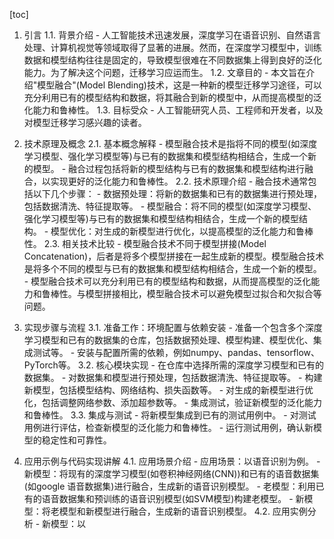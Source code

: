 
[toc]                    
                
                
1. 引言
    1.1. 背景介绍
        - 人工智能技术迅速发展，深度学习在语音识别、自然语言处理、计算机视觉等领域取得了显著的进展。然而，在深度学习模型中，训练数据和模型结构往往是固定的，导致模型很难在不同数据集上得到良好的泛化能力。为了解决这个问题，迁移学习应运而生。
    1.2. 文章目的
        - 本文旨在介绍"模型融合"(Model Blending)技术，这是一种新的模型迁移学习途径，可以充分利用已有的模型结构和数据，将其融合到新的模型中，从而提高模型的泛化能力和鲁棒性。
    1.3. 目标受众
        - 人工智能研究人员、工程师和开发者，以及对模型迁移学习感兴趣的读者。

2. 技术原理及概念
    2.1. 基本概念解释
        - 模型融合技术是指将不同的模型(如深度学习模型、强化学习模型等)与已有的数据集和模型结构相结合，生成一个新的模型。
        - 融合过程包括将新的模型结构与已有的数据集和模型结构进行融合，以实现更好的泛化能力和鲁棒性。
    2.2. 技术原理介绍
        - 融合技术通常包括以下几个步骤：
            - 数据预处理：将新的数据集和已有的数据集进行预处理，包括数据清洗、特征提取等。
            - 模型融合：将不同的模型(如深度学习模型、强化学习模型等)与已有的数据集和模型结构相结合，生成一个新的模型结构。
            - 模型优化：对生成的新模型进行优化，以提高模型的泛化能力和鲁棒性。
    2.3. 相关技术比较
        - 模型融合技术不同于模型拼接(Model Concatenation)，后者是将多个模型拼接在一起生成新的模型。模型融合技术是将多个不同的模型与已有的数据集和模型结构相结合，生成一个新的模型。
        - 模型融合技术可以充分利用已有的模型结构和数据，从而提高模型的泛化能力和鲁棒性。与模型拼接相比，模型融合技术可以避免模型过拟合和欠拟合等问题。

3. 实现步骤与流程
    3.1. 准备工作：环境配置与依赖安装
        - 准备一个包含多个深度学习模型和已有的数据集的仓库，包括数据预处理、模型构建、模型优化、集成测试等。
        - 安装与配置所需的依赖，例如numpy、pandas、tensorflow、PyTorch等。
    3.2. 核心模块实现
        - 在仓库中选择所需的深度学习模型和已有的数据集。
        - 对数据集和模型进行预处理，包括数据清洗、特征提取等。
        - 构建新模型，包括模型结构、网络结构、损失函数等。
        - 对生成的新模型进行优化，包括调整网络参数、添加超参数等。
        - 集成测试，验证新模型的泛化能力和鲁棒性。
    3.3. 集成与测试
        - 将新模型集成到已有的测试用例中。
        - 对测试用例进行评估，检查新模型的泛化能力和鲁棒性。
        - 运行测试用例，确认新模型的稳定性和可靠性。

4. 应用示例与代码实现讲解
    4.1. 应用场景介绍
        - 应用场景：以语音识别为例。
        - 新模型：将现有的深度学习模型(如卷积神经网络(CNN))和已有的语音数据集(如google 语音数据集)进行融合，生成新的语音识别模型。
        - 老模型：利用已有的语音数据集和预训练的语音识别模型(如SVM模型)构建老模型。
        - 新模型：将老模型和新模型进行融合，生成新的语音识别模型。
    4.2. 应用实例分析
        - 新模型：以

